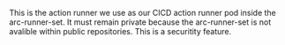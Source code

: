 This is the action runner we use as our CICD action runner pod inside the arc-runner-set. It must remain private because the arc-runner-set is not avalible within public repositories. This is a securitity feature.

